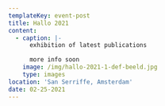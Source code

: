 ```yaml
---
templateKey: event-post
title: Hallo 2021
content:
  - caption: |-
      exhibition of latest publications 

      more info soon
    image: /img/hallo-2021-1-def-beeld.jpg
    type: images
location: 'San Serriffe, Amsterdam'
date: 02-25-2021
---
```


